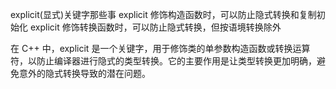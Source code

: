 explicit(显式)关键字那些事
explicit 修饰构造函数时，可以防止隐式转换和复制初始化
explicit 修饰转换函数时，可以防止隐式转换，但按语境转换除外

在 C++ 中，explicit 是一个关键字，用于修饰类的单参数构造函数或转换运算符，以防止编译器进行隐式的类型转换。它的主要作用是让类型转换更加明确，避免意外的隐式转换导致的潜在问题。